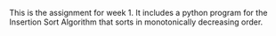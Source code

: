 This is the assignment for week 1. 
It includes a python program for the Insertion Sort Algorithm that sorts in monotonically decreasing order.
